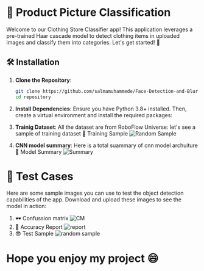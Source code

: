 # 👕 Product Picture Classification

Welcome to our Clothing Store Classifier app! This application leverages a pre-trained Haar cascade model to detect clothing items in uploaded images and classify them into categories. Let's get started! 📸

## 🛠️ Installation

1. **Clone the Repository**:
   ```bash
   git clone https://github.com/salmamuhammede/Face-Detection-and-Blurring-Streamlit-app.git
   cd repository

2. **Install Dependencies**:
Ensure you have Python 3.8+ installed. Then, create a virtual environment and install the required packages:

3. **Trainig Dataset**: 
All the dataset are from RoboFlow Universe:
let's see a sample of training dataset 
📸 Training Sample
![Random Sample](outputTraining.PNG)

4. **CNN model summary**: 
Here is a total suammary of cnn model archuiture 
📄 Model Summary
![Summary](modelsummary.PNG)

# 📂 Test Cases
Here are some sample images you can use to test the object detection capabilities of the app. Download and upload these images to see the model in action:

1. 🕶️ Confussion matrix
![CM](Confussionmatrix.PNG)
2. 🤖 Accuracy Report
![report](cnnreport.PNG)
3. 😎 Test Sample
![random sample](outputtest.PNG)
# Hope you enjoy my project 😄





